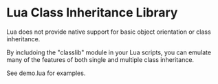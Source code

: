 Lua Class Inheritance Library
=============================

Lua does not provide native support for basic object orientation or class inheritance.

By includoing the "classlib" module in your Lua scripts, you can emulate many of the features of both single and multiple class inheritance. 

See demo.lua for examples.
